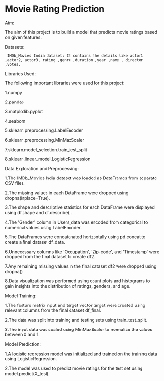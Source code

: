# Movie Rating Prediction
Aim:

   The aim of this project is to build a model that predicts movie ratings based on given features.


Datasets:

     IMDb_Movies India dataset: It contains the details like actor1 ,actor2, actor3, rating ,genre ,duration ,year ,name , director ,votes.


Libraries Used:

The following important libraries were used for this project:

1.numpy

2.pandas

3.matplotlib.pyplot

4.seaborn

5.sklearn.preprocessing.LabelEncoder

6.sklearn.preprocessing.MinMaxScaler

7.sklearn.model_selection.train_test_split

8.sklearn.linear_model.LogisticRegression


Data Exploration and Preprocessing:
   
   1.The IMDb_Movies India dataset was loaded as DataFrames from separate CSV files.
   
   2.The missing values in each DataFrame were dropped using dropna(inplace=True).
   
   3.The shape and descriptive statistics for each DataFrame were displayed using df.shape and df.describe().
   
   4.The 'Gender' column in Users_data was encoded from categorical to numerical values using LabelEncoder.
   
   5.The DataFrames were concatenated horizontally using pd.concat to create a final dataset df_data.
   
   6.Unnecessary columns like 'Occupation', 'Zip-code', and 'Timestamp' were dropped from the final dataset to create df2.
   
   7.Any remaining missing values in the final dataset df2 were dropped using dropna().
   
   8.Data visualization was performed using count plots and histograms to gain insights into the distribution of ratings, genders, 
     and age.


Model Training:

   1.The feature matrix input and target vector target were created using relevant columns from the final dataset df_final.
   
   2.The data was split into training and testing sets using train_test_split.
   
   3.The input data was scaled using MinMaxScaler to normalize the values between 0 and 1.


Model Prediction:
  
   1.A logistic regression model was initialized and trained on the training data using LogisticRegression.
   
   2.The model was used to predict movie ratings for the test set using model.predict(X_test).
